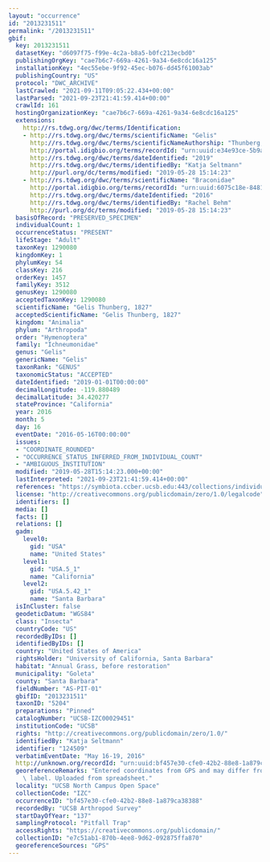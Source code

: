 ```yaml
---
layout: "occurrence"
id: "2013231511"
permalink: "/2013231511"
gbif:
  key: 2013231511
  datasetKey: "d6097f75-f99e-4c2a-b8a5-b0fc213ecbd0"
  publishingOrgKey: "cae7b6c7-669a-4261-9a34-6e8cdc16a125"
  installationKey: "4ec55ebe-9f92-45ec-b076-dd45f61003ab"
  publishingCountry: "US"
  protocol: "DWC_ARCHIVE"
  lastCrawled: "2021-09-11T09:05:22.434+00:00"
  lastParsed: "2021-09-23T21:41:59.414+00:00"
  crawlId: 161
  hostingOrganizationKey: "cae7b6c7-669a-4261-9a34-6e8cdc16a125"
  extensions:
    http://rs.tdwg.org/dwc/terms/Identification:
    - http://rs.tdwg.org/dwc/terms/scientificName: "Gelis"
      http://rs.tdwg.org/dwc/terms/scientificNameAuthorship: "Thunberg, 1827"
      http://portal.idigbio.org/terms/recordId: "urn:uuid:e34e93ce-5b9a-41be-82b8-f87c47888422"
      http://rs.tdwg.org/dwc/terms/dateIdentified: "2019"
      http://rs.tdwg.org/dwc/terms/identifiedBy: "Katja Seltmann"
      http://purl.org/dc/terms/modified: "2019-05-28 15:14:23"
    - http://rs.tdwg.org/dwc/terms/scientificName: "Braconidae"
      http://portal.idigbio.org/terms/recordId: "urn:uuid:6075c18e-8481-4e95-963c-c7923584331e"
      http://rs.tdwg.org/dwc/terms/dateIdentified: "2016"
      http://rs.tdwg.org/dwc/terms/identifiedBy: "Rachel Behm"
      http://purl.org/dc/terms/modified: "2019-05-28 15:14:23"
  basisOfRecord: "PRESERVED_SPECIMEN"
  individualCount: 1
  occurrenceStatus: "PRESENT"
  lifeStage: "Adult"
  taxonKey: 1290080
  kingdomKey: 1
  phylumKey: 54
  classKey: 216
  orderKey: 1457
  familyKey: 3512
  genusKey: 1290080
  acceptedTaxonKey: 1290080
  scientificName: "Gelis Thunberg, 1827"
  acceptedScientificName: "Gelis Thunberg, 1827"
  kingdom: "Animalia"
  phylum: "Arthropoda"
  order: "Hymenoptera"
  family: "Ichneumonidae"
  genus: "Gelis"
  genericName: "Gelis"
  taxonRank: "GENUS"
  taxonomicStatus: "ACCEPTED"
  dateIdentified: "2019-01-01T00:00:00"
  decimalLongitude: -119.880489
  decimalLatitude: 34.420277
  stateProvince: "California"
  year: 2016
  month: 5
  day: 16
  eventDate: "2016-05-16T00:00:00"
  issues:
  - "COORDINATE_ROUNDED"
  - "OCCURRENCE_STATUS_INFERRED_FROM_INDIVIDUAL_COUNT"
  - "AMBIGUOUS_INSTITUTION"
  modified: "2019-05-28T15:14:23.000+00:00"
  lastInterpreted: "2021-09-23T21:41:59.414+00:00"
  references: "https://symbiota.ccber.ucsb.edu:443/collections/individual/index.php?occid=124509"
  license: "http://creativecommons.org/publicdomain/zero/1.0/legalcode"
  identifiers: []
  media: []
  facts: []
  relations: []
  gadm:
    level0:
      gid: "USA"
      name: "United States"
    level1:
      gid: "USA.5_1"
      name: "California"
    level2:
      gid: "USA.5.42_1"
      name: "Santa Barbara"
  isInCluster: false
  geodeticDatum: "WGS84"
  class: "Insecta"
  countryCode: "US"
  recordedByIDs: []
  identifiedByIDs: []
  country: "United States of America"
  rightsHolder: "University of California, Santa Barbara"
  habitat: "Annual Grass, before restoration"
  municipality: "Goleta"
  county: "Santa Barbara"
  fieldNumber: "AS-PIT-01"
  gbifID: "2013231511"
  taxonID: "5204"
  preparations: "Pinned"
  catalogNumber: "UCSB-IZC00029451"
  institutionCode: "UCSB"
  rights: "http://creativecommons.org/publicdomain/zero/1.0/"
  identifiedBy: "Katja Seltmann"
  identifier: "124509"
  verbatimEventDate: "May 16-19, 2016"
  http://unknown.org/recordId: "urn:uuid:bf457e30-cfe0-42b2-88e8-1a879ca38388"
  georeferenceRemarks: "Entered coordinates from GPS and may differ from what is on\
    \ label. Uploaded from spreadsheet."
  locality: "UCSB North Campus Open Space"
  collectionCode: "IZC"
  occurrenceID: "bf457e30-cfe0-42b2-88e8-1a879ca38388"
  recordedBy: "UCSB Arthropod Survey"
  startDayOfYear: "137"
  samplingProtocol: "Pitfall Trap"
  accessRights: "https://creativecommons.org/publicdomain/"
  collectionID: "e7c51ab1-870b-4ee8-9d62-092875ffa870"
  georeferenceSources: "GPS"
---
```

